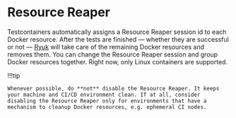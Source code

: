 # Resource Reaper

Testcontainers automatically assigns a Resource Reaper session id to each Docker resource. After the tests are finished — whether they are successful or not — [Ryuk][moby-ryuk] will take care of the remaining Docker resources and removes them. You can change the Resource Reaper session and group Docker resources together. Right now, only Linux containers are supported.

!!!tip

    Whenever possible, do **not** disable the Resource Reaper. It keeps your machine and CI/CD environment clean. If at all, consider disabling the Resource Reaper only for environments that have a mechanism to cleanup Docker resources, e.g. ephemeral CI nodes.

<!-- ## Examples

Creates a scoped Resource Reaper and assigns its session id to a container (Docker resource). The container is no longer tracked by the default Resource Reaper.

```csharp
var resourceReaper = await ResourceReaper.GetAndStartNewAsync()
  .ConfigureAwait(false);

await new TestcontainersBuilder<TestcontainersContainer>()
  .WithImage("alpine")
  .WithResourceReaperSessionId(resourceReaper.SessionId)
  .Build()
  .StartAsync()
  .ConfigureAwait(false);
```

!!!warning

    Testcontainers for .NET assigns a default session id. You do not have to override the Resource Reaper session id usually. -->

[moby-ryuk]: https://github.com/testcontainers/moby-ryuk
